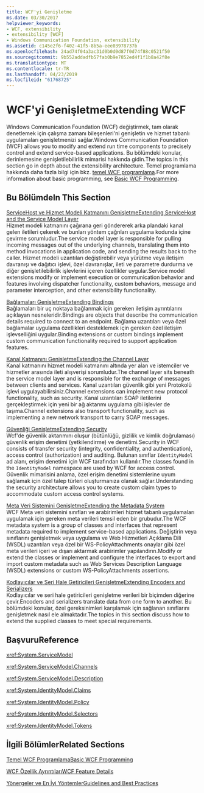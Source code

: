 ```yaml
---
title: WCF'yi Genişletme
ms.date: 03/30/2017
helpviewer_keywords:
- WCF, extensibility
- extensibility [WCF]
- Windows Communication Foundation, extensibility
ms.assetid: c145e2f6-f402-41f5-8b5a-eee03978737b
ms.openlocfilehash: 24ad74f04a3ac31d0b0d0d87f0d74f88c0521f50
ms.sourcegitcommit: 9b552addadfb57fab0b9e7852ed4f1f1b8a42f8e
ms.translationtype: MT
ms.contentlocale: tr-TR
ms.lasthandoff: 04/23/2019
ms.locfileid: "61768725"
---
```

# <a name="extending-wcf"></a><span data-ttu-id="01538-102">WCF'yi Genişletme</span><span class="sxs-lookup"><span data-stu-id="01538-102">Extending WCF</span></span>
<span data-ttu-id="01538-103">Windows Communication Foundation (WCF) değiştirmek, tam olarak denetlemek için çalışma zamanı bileşenleri'ni genişletin ve hizmet tabanlı uygulamaları genişletmenizi sağlar.</span><span class="sxs-lookup"><span data-stu-id="01538-103">Windows Communication Foundation (WCF) allows you to modify and extend run time components to precisely control and extend service-based applications.</span></span> <span data-ttu-id="01538-104">Bu bölümdeki konular, derinlemesine genişletilebilirlik mimarisi hakkında gidin.</span><span class="sxs-lookup"><span data-stu-id="01538-104">The topics in this section go in depth about the extensibility architecture.</span></span> <span data-ttu-id="01538-105">Temel programlama hakkında daha fazla bilgi için bkz. [temel WCF programlama](../../../../docs/framework/wcf/basic-wcf-programming.md).</span><span class="sxs-lookup"><span data-stu-id="01538-105">For more information about basic programming, see [Basic WCF Programming](../../../../docs/framework/wcf/basic-wcf-programming.md).</span></span>  
  
## <a name="in-this-section"></a><span data-ttu-id="01538-106">Bu Bölümde</span><span class="sxs-lookup"><span data-stu-id="01538-106">In This Section</span></span>  
 [<span data-ttu-id="01538-107">ServiceHost ve Hizmet Modeli Katmanını Genişletme</span><span class="sxs-lookup"><span data-stu-id="01538-107">Extending ServiceHost and the Service Model Layer</span></span>](../../../../docs/framework/wcf/extending/extending-servicehost-and-the-service-model-layer.md)  
 <span data-ttu-id="01538-108">Hizmet modeli katmanını çağırana geri göndererek arka plandaki kanal gelen iletileri çekerek ve bunları yöntem çağrıları uygulama kodunda içine çevirme sorumludur.</span><span class="sxs-lookup"><span data-stu-id="01538-108">The service model layer is responsible for pulling incoming messages out of the underlying channels, translating them into method invocations in application code, and sending the results back to the caller.</span></span>  <span data-ttu-id="01538-109">Hizmet modeli uzantıları değiştirebilir veya yürütme veya iletişim davranışı ve dağıtıcı işlevi, özel davranışlar, ileti ve parametre durdurma ve diğer genişletilebilirlik işlevlerini içeren özellikler uygular.</span><span class="sxs-lookup"><span data-stu-id="01538-109">Service model extensions modify or implement execution or communication behavior and features involving dispatcher functionality, custom behaviors, message and parameter interception, and other extensibility functionality.</span></span>  
  
 [<span data-ttu-id="01538-110">Bağlamaları Genişletme</span><span class="sxs-lookup"><span data-stu-id="01538-110">Extending Bindings</span></span>](../../../../docs/framework/wcf/extending/extending-bindings.md)  
 <span data-ttu-id="01538-111">Bağlamaları bir uç noktaya bağlanmak için gereken iletişim ayrıntılarını açıklayan nesneleridir.</span><span class="sxs-lookup"><span data-stu-id="01538-111">Bindings are objects that describe the communication details required to connect to an endpoint.</span></span> <span data-ttu-id="01538-112">Bağlama uzantıları veya özel bağlamalar uygulama özellikleri desteklemek için gereken özel iletişim işlevselliğini uygular.</span><span class="sxs-lookup"><span data-stu-id="01538-112">Binding extensions or custom bindings implement custom communication functionality required to support application features.</span></span>  
  
 [<span data-ttu-id="01538-113">Kanal Katmanını Genişletme</span><span class="sxs-lookup"><span data-stu-id="01538-113">Extending the Channel Layer</span></span>](../../../../docs/framework/wcf/extending/extending-the-channel-layer.md)  
 <span data-ttu-id="01538-114">Kanal katmanını hizmet modeli katmanını altında yer alan ve istemciler ve hizmetler arasında ileti alışverişi sorumludur.</span><span class="sxs-lookup"><span data-stu-id="01538-114">The channel layer sits beneath the service model layer and is responsible for the exchange of messages between clients and services.</span></span> <span data-ttu-id="01538-115">Kanal uzantıları güvenlik gibi yeni Protokolü işlevi uygulayabilirsiniz.</span><span class="sxs-lookup"><span data-stu-id="01538-115">Channel extensions can implement new protocol functionality, such as security.</span></span> <span data-ttu-id="01538-116">Kanal uzantıları SOAP iletilerini gerçekleştirmek için yeni bir ağ aktarımı uygulama gibi işlevler de taşıma.</span><span class="sxs-lookup"><span data-stu-id="01538-116">Channel extensions also transport functionality, such as implementing a new network transport to carry SOAP messages.</span></span>  
  
 [<span data-ttu-id="01538-117">Güvenliği Genişletme</span><span class="sxs-lookup"><span data-stu-id="01538-117">Extending Security</span></span>](../../../../docs/framework/wcf/extending/extending-security.md)  
 <span data-ttu-id="01538-118">Wcf'de güvenlik aktarımını oluşur (bütünlüğü, gizlilik ve kimlik doğrulaması) güvenlik erişim denetimi (yetkilendirme) ve denetimi.</span><span class="sxs-lookup"><span data-stu-id="01538-118">Security in WCF consists of transfer security (integrity, confidentiality, and authentication), access control (authorization) and auditing.</span></span> <span data-ttu-id="01538-119">Bulunan sınıflar `IdentityModel` ad alanı, erişim denetimi için WCF tarafından kullanılır.</span><span class="sxs-lookup"><span data-stu-id="01538-119">The classes found in the `IdentityModel` namespace are used by WCF for access control.</span></span> <span data-ttu-id="01538-120">Güvenlik mimarisini anlama, özel erişim denetimi sistemlerine uyum sağlamak için özel talep türleri oluşturmanıza olanak sağlar.</span><span class="sxs-lookup"><span data-stu-id="01538-120">Understanding the security architecture allows you to create custom claim types to accommodate custom access control systems.</span></span>  
  
 [<span data-ttu-id="01538-121">Meta Veri Sistemini Genişletme</span><span class="sxs-lookup"><span data-stu-id="01538-121">Extending the Metadata System</span></span>](../../../../docs/framework/wcf/extending/extending-the-metadata-system.md)  
 <span data-ttu-id="01538-122">WCF Meta veri sistemini sınıfları ve arabirimleri hizmet tabanlı uygulamaları uygulamak için gereken meta verileri temsil eden bir grubudur.</span><span class="sxs-lookup"><span data-stu-id="01538-122">The WCF metadata system is a group of classes and interfaces that represent metadata required to implement service-based applications.</span></span> <span data-ttu-id="01538-123">Değiştirin veya sınıflarını genişletmek veya uygulama ve Web Hizmetleri Açıklama Dili (WSDL) uzantıları veya özel bir WS-PolicyAttachments onaylar gibi özel meta verileri içeri ve dışarı aktarmak arabirimler yapılandırın.</span><span class="sxs-lookup"><span data-stu-id="01538-123">Modify or extend the classes or implement and configure the interfaces to export and import custom metadata such as Web Services Description Language (WSDL) extensions or custom WS-PolicyAttachments assertions.</span></span>  
  
 [<span data-ttu-id="01538-124">Kodlayıcılar ve Seri Hale Getiricileri Genişletme</span><span class="sxs-lookup"><span data-stu-id="01538-124">Extending Encoders and Serializers</span></span>](../../../../docs/framework/wcf/extending/extending-encoders-and-serializers.md)  
 <span data-ttu-id="01538-125">Kodlayıcılar ve seri hale getiricileri genişletme verileri bir biçimden diğerine çevir.</span><span class="sxs-lookup"><span data-stu-id="01538-125">Encoders and serializers translate data from one form to another.</span></span> <span data-ttu-id="01538-126">Bu bölümdeki konular, özel gereksinimleri karşılamak için sağlanan sınıflarını genişletmek nasıl ele almaktadır.</span><span class="sxs-lookup"><span data-stu-id="01538-126">The topics in this section discuss how to extend the supplied classes to meet special requirements.</span></span>  
  
## <a name="reference"></a><span data-ttu-id="01538-127">Başvuru</span><span class="sxs-lookup"><span data-stu-id="01538-127">Reference</span></span>  
 <xref:System.ServiceModel>  
  
 <xref:System.ServiceModel.Channels>  
  
 <xref:System.ServiceModel.Description>  
  
 <xref:System.IdentityModel.Claims>  
  
 <xref:System.IdentityModel.Policy>  
  
 <xref:System.IdentityModel.Selectors>  
  
 <xref:System.IdentityModel.Tokens>  
  
## <a name="related-sections"></a><span data-ttu-id="01538-128">İlgili Bölümler</span><span class="sxs-lookup"><span data-stu-id="01538-128">Related Sections</span></span>  
 [<span data-ttu-id="01538-129">Temel WCF Programlama</span><span class="sxs-lookup"><span data-stu-id="01538-129">Basic WCF Programming</span></span>](../../../../docs/framework/wcf/basic-wcf-programming.md)  
  
 [<span data-ttu-id="01538-130">WCF Özellik Ayrıntıları</span><span class="sxs-lookup"><span data-stu-id="01538-130">WCF Feature Details</span></span>](../../../../docs/framework/wcf/feature-details/index.md)  
  
 [<span data-ttu-id="01538-131">Yönergeler ve En İyi Yöntemler</span><span class="sxs-lookup"><span data-stu-id="01538-131">Guidelines and Best Practices</span></span>](../../../../docs/framework/wcf/guidelines-and-best-practices.md)
